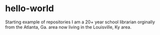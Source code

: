 # hello-world
Starting example of repositories
I am a 20+ year school librarian orginally from the Atlanta, Ga. area now living in the Louisville, Ky area.
